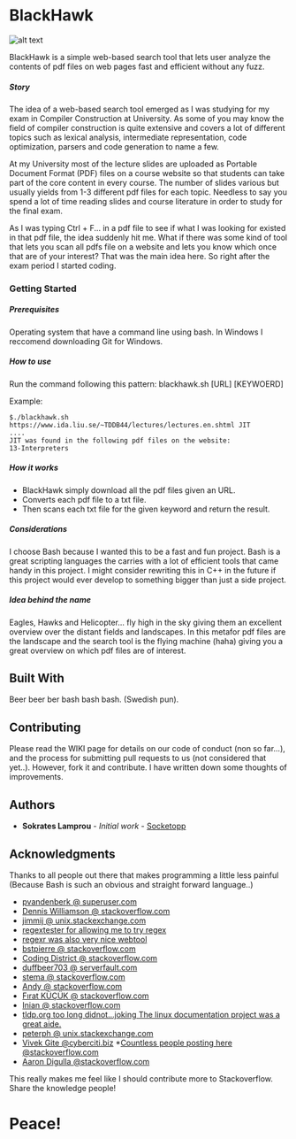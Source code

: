 # BlackHawk 
![alt text](https://github.com/SockeTopp/blackhawk/tree/master/src/common/images/blackhawk_logo_color_small "blackhawk_logo_color")

BlackHawk is a simple web-based search tool that lets user analyze the contents of pdf files on web pages fast and efficient without any fuzz. 

##### Story
The idea of a web-based search tool emerged as I was studying for my exam in Compiler Construction at University. As some of you may know the field of compiler construction is quite extensive and covers a lot of different topics such as lexical analysis, intermediate representation, code optimization, parsers and code generation to name a few. 

At my University most of the lecture slides are uploaded as Portable Document Format (PDF) files on a course website so that students can take part of the core content in every course. The number of slides various but usually yields from 1-3 different pdf files for each topic. Needless to say you spend a lot of time reading slides and course literature in order to study for the final exam. 

As I was typing Ctrl + F... in a pdf file to see if what I was looking for existed in that pdf file, the idea suddenly hit me. What if there was some kind of tool that lets you scan all pdfs file on a website and lets you know which once that are of your interest? That was the main idea here. So right after the exam period I started coding.

### Getting Started
##### Prerequisites
Operating system that have a command line using bash. In Windows I reccomend downloading Git for Windows. 
##### How to use
Run the command following this pattern: blackhawk.sh [URL] [KEYWOERD]

Example:
```
$./blackhawk.sh https://www.ida.liu.se/~TDDB44/lectures/lectures.en.shtml JIT
....
JIT was found in the following pdf files on the website:
13-Interpreters
```

##### How it works
* BlackHawk simply download all the pdf files given an URL. 
* Converts each pdf file to a txt file.
* Then scans each txt file for the given keyword and return the result.

##### Considerations
I choose Bash because I wanted this to be a fast and fun project. Bash is a great scripting languages the carries with a lot of efficient tools that came handy in this project.
I might consider rewriting this in C++ in the future if this project would ever develop to something bigger than just a side project. 

##### Idea behind the name
Eagles, Hawks and Helicopter... fly high in the sky giving them an excellent overview over the distant fields and landscapes. In this metafor pdf files are the landscape and the search tool is the flying machine (haha) giving you a great overview on which pdf files are of interest. 

## Built With
Beer beer ber bash bash bash. (Swedish pun).

## Contributing

Please read the WIKI page for details on our code of conduct (non so far...), and the process for submitting pull requests to us (not considered that yet..). However, fork it and contribute. I have written down some thoughts of improvements.

## Authors
* **Sokrates Lamprou** - *Initial work* - [Socketopp](https://github.com/Socketopp)

## Acknowledgments

Thanks to all people out there that makes programming a little less painful (Because Bash is such an obvious and straight forward language..)

* [pvandenberk @ superuser.com](https://superuser.com/questions/272265/getting-curl-to-output-http-status-code)
* [Dennis Williamson @ stackoverflow.com ](https://stackoverflow.com/questions/3183444/check-for-valid-link-url)
* [jimmij @ unix.stackexchange.com](https://unix.stackexchange.com/questions/183223/loop-over-files-returned-from-find)
* [regextester for allowing me to try regex ](https://www.regextester.com)
* [regexr was also very nice webtool](https://www.regexr.com/)
* [bstpierre @ stackoverflow.com](https://stackoverflow.com/questions/3236871/how-to-return-a-string-value-from-a-bash-function/3243034#3243034)
* [Coding District @ stackoverflow.com](https://stackoverflow.com/questions/4111475/how-to-do-a-logical-or-operation-in-shell-scripting)
* [duffbeer703 @ serverfault.com](https://serverfault.com/questions/7503/how-to-determine-if-a-bash-variable-is-empty)
* [stema @ stackoverflow.com](https://stackoverflow.com/questions/8374742/regex-last-occurrence)
* [Andy @ stackoverflow.com](https://stackoverflow.com/questions/19776979/regex-get-all-characters-after-last-slash-in-url)
* [Fırat KÜÇÜK @ stackoverflow.com](https://stackoverflow.com/questions/3362920/get-just-the-filename-from-a-path-in-a-bash-script)
* [Inian @ stackoverflow.com](https://stackoverflow.com/questions/50173113/loop-through-all-the-files-with-txt-extension-in-bash)
* [tldp.org too long didnot...joking The linux documentation project was a great aide.](http://tldp.org/LDP/GNU-Linux-Tools-Summary/html/x7969.htm)
* [peterph @ unix.stackexchange.com](https://unix.stackexchange.com/questions/68846/how-do-i-remove-all-sub-directories-from-within-a-directory
)
* [Vivek Gite @cyberciti.biz](https://www.cyberciti.biz/faq/finding-bash-shell-array-length-elements/)
*[Countless people posting here @stackoverflow.com](https://stackoverflow.com/questions/10582763/how-to-return-an-array-in-bash-without-using-globals)
* [Aaron Digulla @stackoverflow.com](https://stackoverflow.com/questions/29889074/how-to-wait-for-first-command-to-finish/29890106#29890106)

This really makes me feel like I should contribute more to Stackoverflow. Share the knowledge people!
# Peace!
